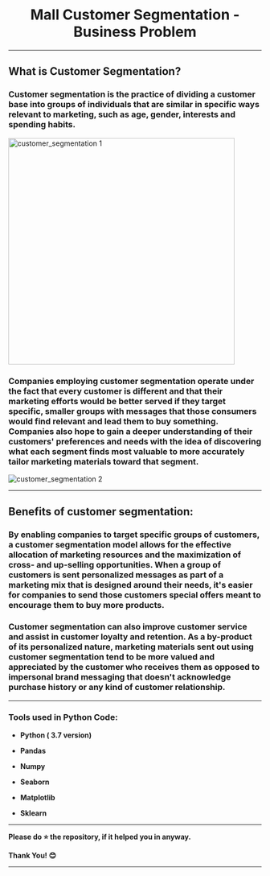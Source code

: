 # <center> Mall Customer Segmentation - Business Problem</center>

--- 

## What is Customer Segmentation?
### Customer segmentation is the practice of dividing a customer base into groups of individuals that are similar in specific ways relevant to marketing, such as age, gender, interests and spending habits.

<img width="450" alt="customer_segmentation 1" src="https://user-images.githubusercontent.com/72686156/105348240-0bab3800-5c0e-11eb-95fd-bdc8bd8f30b0.png">

### Companies employing customer segmentation operate under the fact that every customer is different and that their marketing efforts would be better served if they target specific, smaller groups with messages that those consumers would find relevant and lead them to buy something. Companies also hope to gain a deeper understanding of their customers' preferences and needs with the idea of discovering what each segment finds most valuable to more accurately tailor marketing materials toward that segment.

![customer_segmentation 2](https://user-images.githubusercontent.com/72686156/105348382-44e3a800-5c0e-11eb-8b7c-985c0bb98e66.png)

--- 

## Benefits of customer segmentation:
### By enabling companies to target specific groups of customers, a customer segmentation model allows for the effective allocation of marketing resources and the maximization of cross- and up-selling opportunities. When a group of customers is sent personalized messages as part of a marketing mix that is designed around their needs, it's easier for companies to send those customers special offers meant to encourage them to buy more products.

### Customer segmentation can also improve customer service and assist in customer loyalty and retention. As a by-product of its personalized nature, marketing materials sent out using customer segmentation tend to be more valued and appreciated by the customer who receives them as opposed to impersonal brand messaging that doesn't acknowledge purchase history or any kind of customer relationship.

--- 

<h3> Tools used in Python Code: </h3>
<ul>
<li><p><b>Python ( 3.7 version)</b></p></li>
<li><p><b>Pandas</b></p></li>
<li><p><b>Numpy</b></p></li>
<li><p><b>Seaborn</b></p></li>
<li><p><b>Matplotlib</b></p></li>
<li><p><b>Sklearn</b></p></li>
</ul>


---

<p> <b> Please do ⭐ the repository, if it helped you in anyway.</b> </p>
<p> <b> Thank You! 😊 </b> </p>

---
